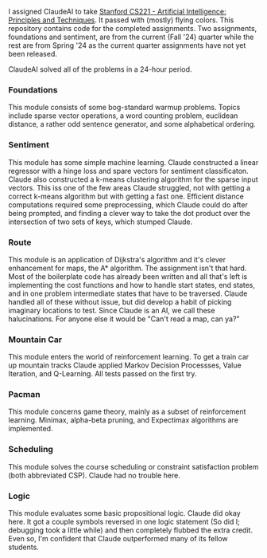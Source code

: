 I assigned ClaudeAI to take [Stanford CS221 - Artificial Intelligence: Principles and Techniques](https://stanford-cs221.github.io/autumn2024/). It passed with (mostly) flying colors.
This repository contains code for the completed assignments. Two assignments, foundations and sentiment, are from the current (Fall '24) quarter while the rest are from Spring '24 as the current quarter assignments have not yet been released.

ClaudeAI solved all of the problems in a 24-hour period.

### Foundations
This module consists of some bog-standard warmup problems. Topics include sparse vector operations, a word counting problem, euclidean distance, a rather odd sentence generator, and some alphabetical ordering.

### Sentiment
This module has some simple machine learning. Claude constructed a linear regressor with a hinge loss and spare vectors for sentiment classificaton. Claude also constructed a k-means clustering algorithm for the sparse input vectors. This iss one of the few areas Claude struggled, not with getting a correct k-means algorithm but with getting a fast one. Efficient distance computations required some preprocessing, which Claude could do after being prompted, and finding a clever way to take the dot product over the intersection of two sets of keys, which stumped Claude.

### Route
This module is an application of Dijkstra's algorithm and it's clever enhancement for maps, the A* algorithm. The assignment isn't that hard. Most of the boilerplate code has already been written and all that's left is implementing the cost functions and how to handle start states, end states, and in one problem intermediate states that have to be traversed. Claude handled all of these without issue, but did develop a habit of picking imaginary locations to test. Since Claude is an AI, we call these halucinations. For anyone else it would be "Can't read a map, can ya?"

### Mountain Car
This module enters the world of reinforcement learning. To get a train car up mountain tracks Claude applied Markov Decision Processses, Value Iteration, and Q-Learning. All tests passed on the first try.

### Pacman
This module concerns game theory, mainly as a subset of reinforcement learning. Minimax, alpha-beta pruning, and Expectimax algorithms are implemented.

### Scheduling
This module solves the course scheduling or constraint satisfaction problem (both abbreviated CSP). Claude had no trouble here.

### Logic
This module evaluates some basic propositional logic. Claude did okay here. It got a couple symbols reversed in one logic statement (So did I; debugging took a little while) and then completely flubbed the extra credit. Even so, I'm confident that Claude outperformed many of its fellow students. 

